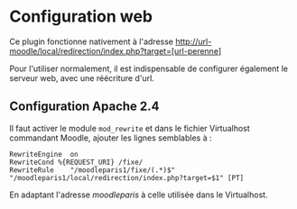 # Configuration web

Ce plugin fonctionne nativement à l'adresse 
<http://url-moodle/local/redirection/index.php?target=[url-perenne]>

Pour l'utiliser normalement, il est indispensable de configurer également le serveur
web, avec une réécriture d'url.

## Configuration Apache 2.4

Il faut activer le module `mod_rewrite` et dans le fichier Virtualhost commandant Moodle, 
ajouter les lignes semblables à :

```
RewriteEngine  on  
RewriteCond %{REQUEST_URI} /fixe/
RewriteRule    "/moodleparis1/fixe/(.*)$"  "/moodleparis1/local/redirection/index.php?target=$1" [PT]

```

En adaptant l'adresse *moodleparis* à celle utilisée dans le Virtualhost.



